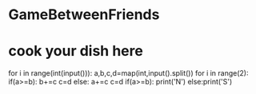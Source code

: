 # GameBetweenFriends
# cook your dish here
for i in range(int(input())):
    a,b,c,d=map(int,input().split())
    for i in range(2):
        if(a>=b):
            b+=c
            c=d
        else:
            a+=c
            c=d
    if(a>=b):
        print('N')
    else:print('S')
